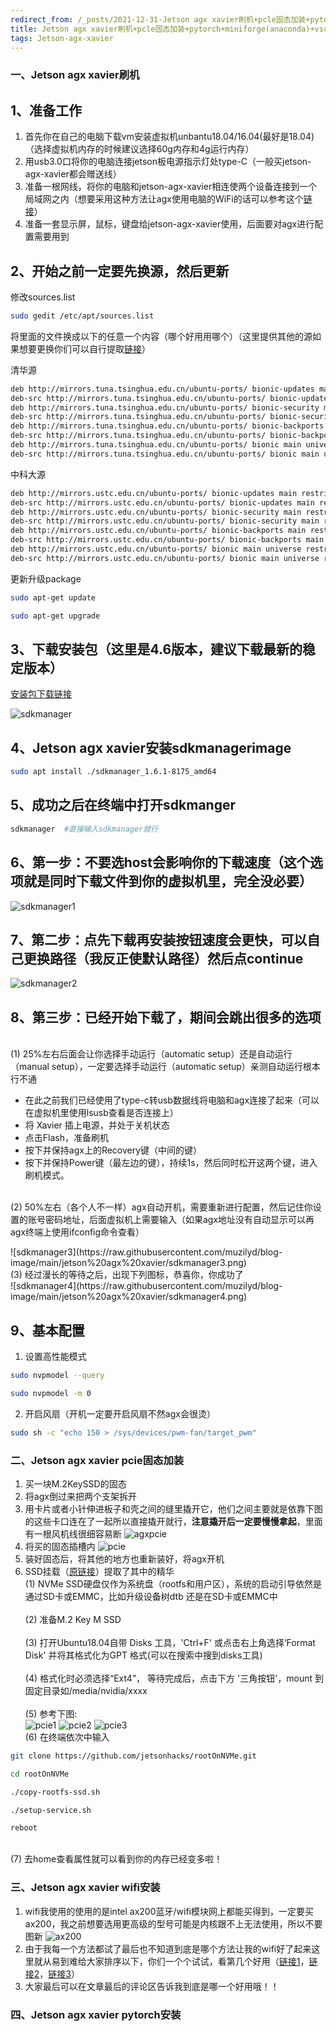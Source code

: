 ```yaml
---
redirect_from: /_posts/2021-12-31-Jetson agx xavier刷机+pcle固态加装+pytorch+miniforge(anaconda)+vscode+wifi+ros全套安装(亲测有效，完美通过无需踩坑).md/
title: Jetson agx xavier刷机+pcle固态加装+pytorch+miniforge(anaconda)+vscode+wifi+ros全套安装(亲测有效，完美通过无需踩坑)
tags: Jetson-agx-xavier
---
```


### 一、Jetson agx xavier刷机
## 1、准备工作
1. 首先你在自己的电脑下载vm安装虚拟机unbantu18.04/16.04(最好是18.04)（选择虚拟机内存的时候建议选择60g内存和4g运行内存）
2. 用usb3.0口将你的电脑连接jetson板电源指示灯处type-C（一般买jetson-agx-xavier都会赠送线）
3. 准备一根网线，将你的电脑和jetson-agx-xavier相连使两个设备连接到一个局域网之内（想要采用这种方法让agx使用电脑的WiFi的话可以参考这个[链接](https://blog.csdn.net/Baofu_Wu/article/details/105920335?spm=1001.2101.3001.6650.3&utm_medium=distribute.pc_relevant.none-task-blog-2%7Edefault%7ECTRLIST%7Edefault-3.opensearchhbase&depth_1-utm_source=distribute.pc_relevant.none-task-blog-2%7Edefault%7ECTRLIST%7Edefault-3.opensearchhbase)）
4. 准备一套显示屏，鼠标，键盘给jetson-agx-xavier使用，后面要对agx进行配置需要用到

## 2、开始之前一定要先换源，然后更新
修改sources.list
```bash
sudo gedit /etc/apt/sources.list
```
将里面的文件换成以下的任意一个内容（哪个好用用哪个）（这里提供其他的源如果想要更换你们可以自行提取[链接](https://blog.csdn.net/xiangxianghehe/article/details/80112149)）

清华源
```bash
deb http://mirrors.tuna.tsinghua.edu.cn/ubuntu-ports/ bionic-updates main restricted universe multiverse
deb-src http://mirrors.tuna.tsinghua.edu.cn/ubuntu-ports/ bionic-updates main restricted universe multiverse
deb http://mirrors.tuna.tsinghua.edu.cn/ubuntu-ports/ bionic-security main restricted universe multiverse
deb-src http://mirrors.tuna.tsinghua.edu.cn/ubuntu-ports/ bionic-security main restricted universe multiverse
deb http://mirrors.tuna.tsinghua.edu.cn/ubuntu-ports/ bionic-backports main restricted universe multiverse
deb-src http://mirrors.tuna.tsinghua.edu.cn/ubuntu-ports/ bionic-backports main restricted universe multiverse
deb http://mirrors.tuna.tsinghua.edu.cn/ubuntu-ports/ bionic main universe restricted
deb-src http://mirrors.tuna.tsinghua.edu.cn/ubuntu-ports/ bionic main universe restricted
```
中科大源
```bash
deb http://mirrors.ustc.edu.cn/ubuntu-ports/ bionic-updates main restricted universe multiverse 
deb-src http://mirrors.ustc.edu.cn/ubuntu-ports/ bionic-updates main restricted universe multiverse 
deb http://mirrors.ustc.edu.cn/ubuntu-ports/ bionic-security main restricted universe multiverse 
deb-src http://mirrors.ustc.edu.cn/ubuntu-ports/ bionic-security main restricted universe multiverse 
deb http://mirrors.ustc.edu.cn/ubuntu-ports/ bionic-backports main restricted universe multiverse 
deb-src http://mirrors.ustc.edu.cn/ubuntu-ports/ bionic-backports main restricted universe multiverse 
deb http://mirrors.ustc.edu.cn/ubuntu-ports/ bionic main universe restricted 
deb-src http://mirrors.ustc.edu.cn/ubuntu-ports/ bionic main universe restricted
```

更新升级package
```bash
sudo apt-get update
```
```bash
sudo apt-get upgrade
```

## 3、下载安装包（这里是4.6版本，建议下载最新的稳定版本）
[安装包下载链接](https://developer.nvidia.com/embedded/jetpack)

![sdkmanager](https://raw.githubusercontent.com/muzilyd/blog-image/main/jetson%20agx%20xavier/sdkmanager.png)

## 4、Jetson agx xavier安装sdkmanagerimage
```bash
sudo apt install ./sdkmanager_1.6.1-8175_amd64
```

## 5、成功之后在终端中打开sdkmanger
```bash
sdkmanager  #直接输入sdkmanager就行
```
## 6、第一步：不要选host会影响你的下载速度（这个选项就是同时下载文件到你的虚拟机里，完全没必要）
![sdkmanager1](https://raw.githubusercontent.com/muzilyd/blog-image/main/jetson%20agx%20xavier/sdkmanager1.png)

## 7、第二步：点先下载再安装按钮速度会更快，可以自己更换路径（我反正使默认路径）然后点continue
![sdkmanager2](https://raw.githubusercontent.com/muzilyd/blog-image/main/jetson%20agx%20xavier/sdkmanager2.png)

## 8、第三步：已经开始下载了，期间会跳出很多的选项
<br/>(1) 25%左右后面会让你选择手动运行（automatic setup）还是自动运行（manual setup），一定要选择手动运行（automatic setup）亲测自动运行根本行不通</br>
- 在此之前我们已经使用了type-c转usb数据线将电脑和agx连接了起来（可以在虚拟机里使用lsusb查看是否连接上）
- 将 Xavier 插上电源，并处于关机状态
- 点击Flash，准备刷机
- 按下并保持agx上的Recovery键（中间的键）
- 按下并保持Power键（最左边的键），持续1s，然后同时松开这两个键，进入刷机模式。
<p/><br/>(2) 50%左右（各个人不一样）agx自动开机，需要重新进行配置，然后记住你设置的账号密码地址，后面虚拟机上需要输入（如果agx地址没有自动显示可以再agx终端上使用ifconfig命令查看）</br></p>
![sdkmanager3](https://raw.githubusercontent.com/muzilyd/blog-image/main/jetson%20agx%20xavier/sdkmanager3.png)
<br/>(3) 经过漫长的等待之后，出现下列图标，恭喜你，你成功了</br>
![sdkmanager4](https://raw.githubusercontent.com/muzilyd/blog-image/main/jetson%20agx%20xavier/sdkmanager4.png)

## 9、基本配置
1. 设置高性能模式
```bash
sudo nvpmodel --query
```
```bash
sudo nvpmodel -m 0
```
2. 开启风扇（开机一定要开启风扇不然agx会很烫）
```bash
sudo sh -c "echo 150 > /sys/devices/pwm-fan/target_pwm"
```

### 二、Jetson agx xavier pcie固态加装
1. 买一块M.2KeySSD的固态
2. 将agx倒过来把两个支架拆开
3. 用卡片或者小针伸进板子和壳之间的缝里撬开它，他们之间主要就是依靠下图的这些卡口连在了一起所以直接撬开就行，**注意撬开后一定要慢慢拿起**，里面有一根风机线很细容易断
![agxpcie](https://raw.githubusercontent.com/muzilyd/blog-image/main/jetson%20agx%20xavier/agxpcie.png)
4. 将买的固态插槽内
![pcie](https://raw.githubusercontent.com/muzilyd/blog-image/main/jetson%20agx%20xavier/pcie.png)
5. 装好固态后，将其他的地方也重新装好，将agx开机
6. SSD挂载（[原链接](https://www.jianshu.com/p/045df333042e?from=singlemessage)）提取了其中的精华
<br/>(1) NVMe SSD硬盘仅作为系统盘（rootfs和用户区），系统的启动引导依然是通过SD卡或EMMC，比如升级设备树dtb 还是在SD卡或EMMC中</br>
<br/>(2) 准备M.2 Key M SSD</br>
<br/>(3) 打开Ubuntu18.04自带 Disks 工具，'Ctrl+F' 或点击右上角选择‘Format Disk' 并将其格式化为GPT 格式(可以在搜索中搜到disks工具)</br>
<br/>(4) 格式化时必须选择“Ext4”， 等待完成后，点击下方 '三角按钮'，mount 到固定目录如/media/nvidia/xxxx</br>
<br/>(5) 参考下图:</br>
![pcie1](https://raw.githubusercontent.com/muzilyd/blog-image/main/jetson%20agx%20xavier/pcie1.webp)
![pcie2](https://raw.githubusercontent.com/muzilyd/blog-image/main/jetson%20agx%20xavier/pcie2.webp)
![pcie3](https://raw.githubusercontent.com/muzilyd/blog-image/main/jetson%20agx%20xavier/pcie3.webp)
<br/>(6) 在终端依次中输入</br>
```bash
git clone https://github.com/jetsonhacks/rootOnNVMe.git
```
```bash
cd rootOnNVMe
```
```bash
./copy-rootfs-ssd.sh
```
```bash
./setup-service.sh
```
```bash
reboot
```
<br/>(7) 去home查看属性就可以看到你的内存已经变多啦！</br>

### 三、Jetson agx xavier wifi安装
1. wifi我使用的使用的是intel ax200蓝牙/wifi模块网上都能买得到，一定要买ax200，我之前想要选用更高级的型号可能是内核跟不上无法使用，所以不要图新
![ax200](https://raw.githubusercontent.com/muzilyd/blog-image/main/jetson%20agx%20xavier/ax200.png)
2. 由于我每一个方法都试了最后也不知道到底是哪个方法让我的wifi好了起来这里就从易到难给大家排序以下，你们一个个试试，看第几个好用（[链接1](https://blog.csdn.net/weixin_38693938/article/details/107997558?ops_request_misc=%257B%2522request%255Fid%2522%253A%2522163927502716780264059950%2522%252C%2522scm%2522%253A%252220140713.130102334.pc%255Fall.%2522%257D&request_id=163927502716780264059950&biz_id=0&utm_medium=distribute.pc_search_result.none-task-blog-2~all~first_rank_ecpm_v1~rank_v31_ecpm-3-107997558.pc_search_mgc_flag&utm_term=agx+xavier+%E6%97%A0%E7%BA%BF%E9%A9%B1%E5%8A%A8&spm=1018.2226.3001.4187)，[链接2](https://blog.csdn.net/haigujiujian/article/details/114914875?spm=1001.2101.3001.6650.3&utm_medium=distribute.pc_relevant.none-task-blog-2%7Edefault%7ECTRLIST%7Edefault-3.no_search_link&depth_1-utm_source=distribute.pc_relevant.none-task-blog-2%7Edefault%7ECTRLIST%7Edefault-3.no_search_link)，[链接3](https://blog.csdn.net/qq_45067735/article/details/113405263?spm=1001.2101.3001.6650.3&utm_medium=distribute.pc_relevant.none-task-blog-2%7Edefault%7ECTRLIST%7Edefault-3.no_search_link&depth_1-utm_source=distribute.pc_relevant.none-task-blog-2%7Edefault%7ECTRLIST%7Edefault-3.no_search_link)）
3. 大家最后可以在文章最后的评论区告诉我到底是哪一个好用哦！！

### 四、Jetson agx xavier pytorch安装
